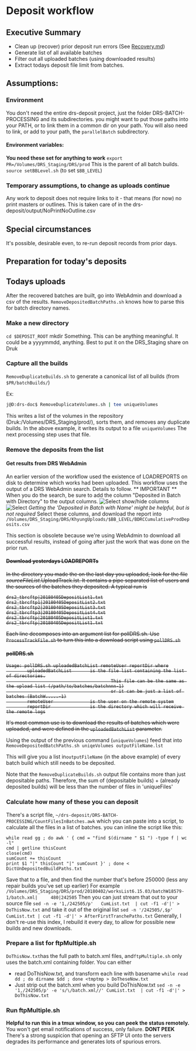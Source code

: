 # Deposit workflow

## Executive Summary
* Clean up (recover) prior deposit run errors (See [Recovery.md](Recovery.md))
* Generate list of all available batches
* Filter out all uploaded batches (using downloaded results)
* Extract todays deposit file limit from batches.
## Assumptions:
### Environment
You don't need the entire drs-deposit project, just the folder DRS-BATCH-PROCESSING and its subdirectories. you might want to put those paths into your PATH, or to link them in a common dir on your path.
You will also need to link, or add to your path, the `parallelBatch` subdirectory.
#### Environment variables:
**You need these set for anything to work**
`export PR=/Volumes/DRS_Staging/DRS/prod`  This is the parent of all batch builds.
`source setBBLevel.sh` (to set `$BB_LEVEL`)
### Temporary assumptions, to change as uploads continue
Any work to deposit does not require links to it - that means (for now)
no print masters or outlines. This is taken care of in the drs-deposit/output/NoPrintNoOutline.csv
## Special circumstances
It's possible, desirable even, to re-run deposit records from prior days.
## Preparation for today's deposits

## Todays uploads
After the recovered batches are built, go into WebAdmin and download a csv of the results.
 `RemoveDepositedBatchPaths.sh` knows how to parse this for batch directory names.
### Make a new directory
`cd $DEPOSIT_ROOT`
mkdir Something. This can be anything meaningful. It could be a yyyymmdd, anything. Best to put it on the DRS_Staging
share on Druk
### Capture all the builds
`RemoveDuplicateBuilds.sh` to generate a canonical list of all builds (from `$PR/batchBuilds/`)

Ex:

```bash
j@D:drs-doc$ RemoveDuplicateVolumes.sh | tee uniqueVolumes
```
This writes a list of the volumes in the repository (Druk:/Volumes/DRS_Staging/prod/), sorts them, and removes
any duplicate builds. In the above example, it writes its output to a file `uniqueVolumes` The next processing
step uses that file.


### Remove the deposits from the list

#### Get results from DRS WebAdmin
An earlier version of the workflow used the existence of LOADREPORTS on disk to determine which works had been uploaded. This workflow uses the output of a DRS WebAdmin search. Details to follow.
** IMPORTANT ** When you do the search, be sure to add the column "Deposited in Batch with Directory" to the output columns.
![Select show/hide columns](../images/2018/04/91142cc5-2986-41f8-baaf-5133fc3e2184.png)
![Select](../images/2018/04/edd87ba9-9c7e-4159-9c76-490038b61567.png)
_Getting the 'Deposited in Batch with Name' might be helpful, but is not required_
Select these columns, and download the report into `/Volumes/DRS_Staging/DRS/KhyungUploads/$BB_LEVEL/BDRCCumulativeProdDeposits.csv`


This section is obsolete because we're using WebAdmin to download all successful results, instead of going after 
just the work that was done on the prior run.
<s>
#### Download yesterdays LOADREPORTs
In the directory you made the on the last day you uploaded,  look for the file _sourceFileList_.UploadTrack.lst. It contains a pipe separated list of users and the sources of the batches they deposited. A typical run is
```
drs2_tbrcftp|20180405DepositList1.txt
drs2_tbrcftp1|20180405DepositList2.txt
drs2_tbrcftp2|20180405DepositList3.txt
drs2_tbrcftp3|20180405DepositList4.txt
drs2_tbrcftp|20180405DepositList1.txt
drs2_tbrcftp|20180405DepositList1.txt
```
Each line decomposes into an argument list for pollDRS.sh. Use `ProcessTrackFile.sh` to turn this into a download script using `pollDRS.sh`


#### pollDRS.sh
```
Usage: pollDRS.sh uploadedBatchList remoteUser reportDir where
        uploadedBatchList       is the file list containing the list of directories.
                                        This file can be the same as the upload list (/path/to/batches/batchnnn-1)
                                        or it can be just a list of batches (BatchW.....-1)
        remoteUser              is the user on the remote system
        reportDir               is the directory which will receive the remote logs

```
It's most common use is to download the results of batches which were uploaded, and were defined in the `uploadedBatchList` parameter.
</s>

Using the output of the previous command (`uniqueVolumes`) feed that into `RemoveDepositedBatchPaths.sh uniqeVolumes outputFileName.lst`

This will give you a list in`outputFileName` (in the above example) of every batch build which still needs to be deposited.

Note that the `RemoveDuplicateBuilds.sh` output file contains more than just depositable paths.
Therefore, the sum of (depositable builds) + (already deposited builds) will be less than the
number of files in 'uniqueFiles'
### Calculate how many of these you can deposit
There's a script file, `~/drs-deposit/DRS-BATCH-PROCESSING/CountFilesInBatches.awk` which you can paste into a script, to calculate all the files in a list of batches. you can inline the script like this:
```
while read gg ; do awk ' { cmd = "find $(dirname " $1 ") -type f | wc -l"
cmd | getline thisCount
close(cmd)
sumCount += thisCount
print $1 "|" thisCount "|" sumCount }' ; done < DictUnDepositedBuildPaths.txt
```
Save that to a file, and then find the number that's before 250000 (less any repair builds you've set up earlier)
For example
`/Volumes/DRS_Staging/DRS/prod/20180402/worksList6.15.03/batchW18579-1/batch.xml|     480|242505`
Then you can just stream that out to your source file
`sed -n -e '1,/242505/p'   CumList.txt  | cut -f1 -d'|' > DoThisNow.txt`
and take it out of the original list
`sed -n '/242505/,$p' CumList.txt | cut -f1 -d'|' > AfterFirstTranchePaths.txt`
Generally, I don't re-use this index, I rebuild it every day, to allow for possible new builds
and new downloads.
### Prepare a list for ftpMultiple.sh
`DoThisNow.txt`has the full path to batch.xml files, and`ftpMultiple.sh`
only uses the batch.xml containing folder. You can either
* read DoThisNow.txt, and transform each line with basename
`while read dd ; do dirname $dd ; done <tmptmp > DoTheseNow.txt`
* Just strip out the batch.xml when you build DoThisNow.txt
`sed -n -e '1,/242505/p' -e 's/\/batch.xml//' CumList.txt  | cut -f1 -d'|' > DoThisNow.txt`
### Run ftpMultiple.sh
**Helpful to run this in a tmux window, so you can peek the status remotely.**
You won't get email notifications of success, only failure.
**DONT PEEK** There's a strong suspicion that opening an SFTP UI onto the servers degrades its performance and generates lots of spurious errors.
